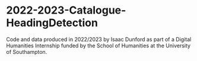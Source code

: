 # 2022-2023-Catalogue-HeadingDetection
Code and data produced in 2022/2023 by Isaac Dunford as part of a Digital Humanities Internship funded by the School of Humanities at the University of Southampton.

